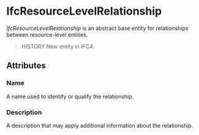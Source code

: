 # IfcResourceLevelRelationship

_IfcResourceLevelRelationship_ is an abstract base entity for relationships between resource-level entities.
<!-- end of short definition -->


> HISTORY New entity in IFC4.

## Attributes

### Name
A name used to identify or qualify the relationship.

### Description
A description that may apply additional information about the relationship.
